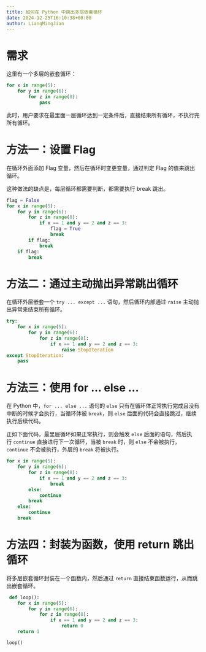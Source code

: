 ```yaml
---
title: 如何在 Python 中跳出多层嵌套循环
date: 2024-12-25T16:10:38+08:00
author: LiangMingJian
---
```


# 需求

这里有一个多层的嵌套循环：

```python
for x in range(5):
    for y in range(6):
        for z in range(8):
            pass
```

此时，用户要求在最里面一层循环达到一定条件后，直接结束所有循环，不执行完所有循环。

# 方法一：设置 Flag

在循环外面添加 Flag 变量，然后在循环时变更变量，通过判定 Flag 的值来跳出循环。

这种做法的缺点是，每层循环都需要判断，都需要执行 break 跳出。

```python
flag = False
for x in range(5):
    for y in range(6):
        for z in range(8):
            if x == 1 and y == 2 and z == 3:
                flag = True
                break
        if flag:
            break
    if flag:
        break
```

# 方法二：通过主动抛出异常跳出循环

在循环外层嵌套一个 `try ... except ...` 语句，然后循环内部通过 `raise` 主动抛出异常来结束所有循环。

```python
try:
    for x in range(5):
        for y in range(6):
            for z in range(8):
                if x == 1 and y == 2 and z == 3:
                    raise StopIteration
except StopIteration:
    pass
```

# 方法三：使用 for ... else ...

在 Python 中，`for ... else ...` 语句的 `else` 只有在循环体正常执行完成且没有中断的时候才会执行，当循环体被 `break`，则 `else` 后面的代码会直接跳过，继续执行后续代码。

正如下面代码，最里层循环如果正常执行，则会触发 `else` 后面的语句，然后执行 `continue` 直接进行下一次循环，当被 `break` 时，则 `else` 不会被执行，`continue` 不会被执行，外层的 `break` 将被执行。

```python
for x in range(5):
    for y in range(6):
        for z in range(8):
            if x == 1 and y == 2 and z == 3:
                break
        else:
            continue
        break
    else:
        continue
    break
```

# 方法四：封装为函数，使用 return 跳出循环

将多层嵌套循环封装在一个函数内，然后通过 `return` 直接结束函数运行，从而跳出嵌套循环。

```python
 def loop():
    for x in range(5):
        for y in range(6):
            for z in range(8):
                if x == 1 and y == 2 and z == 3:
                    return 0
    return 1

loop()
```

